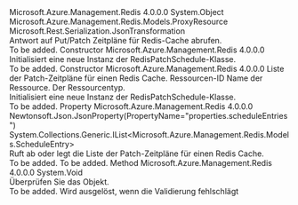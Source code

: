 <Type Name="RedisPatchSchedule" FullName="Microsoft.Azure.Management.Redis.Models.RedisPatchSchedule">
  <TypeSignature Language="C#" Value="public class RedisPatchSchedule : Microsoft.Azure.Management.Redis.Models.ProxyResource" />
  <TypeSignature Language="ILAsm" Value=".class public auto ansi beforefieldinit RedisPatchSchedule extends Microsoft.Azure.Management.Redis.Models.ProxyResource" />
  <TypeSignature Language="DocId" Value="T:Microsoft.Azure.Management.Redis.Models.RedisPatchSchedule" />
  <TypeSignature Language="VB.NET" Value="Public Class RedisPatchSchedule&#xA;Inherits ProxyResource" />
  <TypeSignature Language="F#" Value="type RedisPatchSchedule = class&#xA;    inherit ProxyResource" />
  <AssemblyInfo>
    <AssemblyName>Microsoft.Azure.Management.Redis</AssemblyName>
    <AssemblyVersion>4.0.0.0</AssemblyVersion>
  </AssemblyInfo>
  <Base>
    <BaseTypeName>System.Object</BaseTypeName>
    <BaseTypeName FrameworkAlternate="azure-dotnet">Microsoft.Azure.Management.Redis.Models.ProxyResource</BaseTypeName>
  </Base>
  <Interfaces />
  <Attributes>
    <Attribute>
      <AttributeName>Microsoft.Rest.Serialization.JsonTransformation</AttributeName>
    </Attribute>
  </Attributes>
  <Docs>
    <summary>
            Antwort auf Put/Patch Zeitpläne für Redis-Cache abrufen.
            </summary>
    <remarks>To be added.</remarks>
  </Docs>
  <Members>
    <Member MemberName=".ctor">
      <MemberSignature Language="C#" Value="public RedisPatchSchedule ();" />
      <MemberSignature Language="ILAsm" Value=".method public hidebysig specialname rtspecialname instance void .ctor() cil managed" />
      <MemberSignature Language="DocId" Value="M:Microsoft.Azure.Management.Redis.Models.RedisPatchSchedule.#ctor" />
      <MemberSignature Language="VB.NET" Value="Public Sub New ()" />
      <MemberType>Constructor</MemberType>
      <AssemblyInfo>
        <AssemblyName>Microsoft.Azure.Management.Redis</AssemblyName>
        <AssemblyVersion>4.0.0.0</AssemblyVersion>
      </AssemblyInfo>
      <Parameters />
      <Docs>
        <summary>
            Initialisiert eine neue Instanz der RedisPatchSchedule-Klasse.
            </summary>
        <remarks>To be added.</remarks>
      </Docs>
    </Member>
    <Member MemberName=".ctor">
      <MemberSignature Language="C#" Value="public RedisPatchSchedule (System.Collections.Generic.IList&lt;Microsoft.Azure.Management.Redis.Models.ScheduleEntry&gt; scheduleEntries, string id = null, string name = null, string type = null);" />
      <MemberSignature Language="ILAsm" Value=".method public hidebysig specialname rtspecialname instance void .ctor(class System.Collections.Generic.IList`1&lt;class Microsoft.Azure.Management.Redis.Models.ScheduleEntry&gt; scheduleEntries, string id, string name, string type) cil managed" />
      <MemberSignature Language="DocId" Value="M:Microsoft.Azure.Management.Redis.Models.RedisPatchSchedule.#ctor(System.Collections.Generic.IList{Microsoft.Azure.Management.Redis.Models.ScheduleEntry},System.String,System.String,System.String)" />
      <MemberSignature Language="VB.NET" Value="Public Sub New (scheduleEntries As IList(Of ScheduleEntry), Optional id As String = null, Optional name As String = null, Optional type As String = null)" />
      <MemberSignature Language="F#" Value="new Microsoft.Azure.Management.Redis.Models.RedisPatchSchedule : System.Collections.Generic.IList&lt;Microsoft.Azure.Management.Redis.Models.ScheduleEntry&gt; * string * string * string -&gt; Microsoft.Azure.Management.Redis.Models.RedisPatchSchedule" Usage="new Microsoft.Azure.Management.Redis.Models.RedisPatchSchedule (scheduleEntries, id, name, type)" />
      <MemberType>Constructor</MemberType>
      <AssemblyInfo>
        <AssemblyName>Microsoft.Azure.Management.Redis</AssemblyName>
        <AssemblyVersion>4.0.0.0</AssemblyVersion>
      </AssemblyInfo>
      <Parameters>
        <Parameter Name="scheduleEntries" Type="System.Collections.Generic.IList&lt;Microsoft.Azure.Management.Redis.Models.ScheduleEntry&gt;" />
        <Parameter Name="id" Type="System.String" />
        <Parameter Name="name" Type="System.String" />
        <Parameter Name="type" Type="System.String" />
      </Parameters>
      <Docs>
        <param name="scheduleEntries">Liste der Patch-Zeitpläne für einen Redis Cache.</param>
        <param name="id">Ressourcen-ID</param>
        <param name="name">Name der Ressource.</param>
        <param name="type">Der Ressourcentyp.</param>
        <summary>
            Initialisiert eine neue Instanz der RedisPatchSchedule-Klasse.
            </summary>
        <remarks>To be added.</remarks>
      </Docs>
    </Member>
    <Member MemberName="ScheduleEntries">
      <MemberSignature Language="C#" Value="public System.Collections.Generic.IList&lt;Microsoft.Azure.Management.Redis.Models.ScheduleEntry&gt; ScheduleEntries { get; set; }" />
      <MemberSignature Language="ILAsm" Value=".property instance class System.Collections.Generic.IList`1&lt;class Microsoft.Azure.Management.Redis.Models.ScheduleEntry&gt; ScheduleEntries" />
      <MemberSignature Language="DocId" Value="P:Microsoft.Azure.Management.Redis.Models.RedisPatchSchedule.ScheduleEntries" />
      <MemberSignature Language="VB.NET" Value="Public Property ScheduleEntries As IList(Of ScheduleEntry)" />
      <MemberSignature Language="F#" Value="member this.ScheduleEntries : System.Collections.Generic.IList&lt;Microsoft.Azure.Management.Redis.Models.ScheduleEntry&gt; with get, set" Usage="Microsoft.Azure.Management.Redis.Models.RedisPatchSchedule.ScheduleEntries" />
      <MemberType>Property</MemberType>
      <AssemblyInfo>
        <AssemblyName>Microsoft.Azure.Management.Redis</AssemblyName>
        <AssemblyVersion>4.0.0.0</AssemblyVersion>
      </AssemblyInfo>
      <Attributes>
        <Attribute>
          <AttributeName>Newtonsoft.Json.JsonProperty(PropertyName="properties.scheduleEntries")</AttributeName>
        </Attribute>
      </Attributes>
      <ReturnValue>
        <ReturnType>System.Collections.Generic.IList&lt;Microsoft.Azure.Management.Redis.Models.ScheduleEntry&gt;</ReturnType>
      </ReturnValue>
      <Docs>
        <summary>
            Ruft ab oder legt die Liste der Patch-Zeitpläne für einen Redis Cache.
            </summary>
        <value>To be added.</value>
        <remarks>To be added.</remarks>
      </Docs>
    </Member>
    <Member MemberName="Validate">
      <MemberSignature Language="C#" Value="public virtual void Validate ();" />
      <MemberSignature Language="ILAsm" Value=".method public hidebysig newslot virtual instance void Validate() cil managed" />
      <MemberSignature Language="DocId" Value="M:Microsoft.Azure.Management.Redis.Models.RedisPatchSchedule.Validate" />
      <MemberSignature Language="VB.NET" Value="Public Overridable Sub Validate ()" />
      <MemberSignature Language="F#" Value="abstract member Validate : unit -&gt; unit&#xA;override this.Validate : unit -&gt; unit" Usage="redisPatchSchedule.Validate " />
      <MemberType>Method</MemberType>
      <AssemblyInfo>
        <AssemblyName>Microsoft.Azure.Management.Redis</AssemblyName>
        <AssemblyVersion>4.0.0.0</AssemblyVersion>
      </AssemblyInfo>
      <ReturnValue>
        <ReturnType>System.Void</ReturnType>
      </ReturnValue>
      <Parameters />
      <Docs>
        <summary>
            Überprüfen Sie das Objekt.
            </summary>
        <remarks>To be added.</remarks>
        <exception cref="T:Microsoft.Rest.ValidationException">
            Wird ausgelöst, wenn die Validierung fehlschlägt
            </exception>
      </Docs>
    </Member>
  </Members>
</Type>